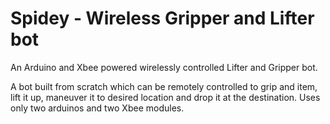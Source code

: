 # Spidey - Wireless Gripper and Lifter bot
An Arduino and Xbee powered wirelessly controlled Lifter and Gripper bot.

A bot built from scratch which can be remotely controlled to grip and item, lift it up, maneuver it to desired location and drop it at the destination. Uses only two arduinos and two Xbee modules.
